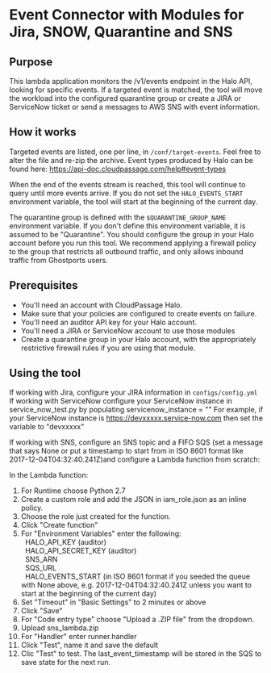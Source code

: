 # Event Connector with Modules for Jira, SNOW, Quarantine and SNS


## Purpose
This lambda application monitors the /v1/events endpoint in the Halo API,
looking for specific events.  If a targeted event is matched, the tool will
move the workload into the configured quarantine group or create a JIRA or ServiceNow ticket or send a messages to 
AWS SNS with event information.

## How it works
Targeted events are listed, one per line, in `/conf/target-events`.  Feel free
to alter the file and re-zip the archive.  Event types produced by Halo can be found here:
https://api-doc.cloudpassage.com/help#event-types

When the end of the events stream is reached, this tool will continue to query
until more events arrive.  If you do not set the `HALO_EVENTS_START`
environment variable, the tool will start at the beginning of the current day.

The quarantine group is defined with the `$QUARANTINE_GROUP_NAME` environment
variable.  If you don't define this environment variable, it is assumed to be
"Quarantine". You should configure the group in your Halo account before you run
this tool.  We recommend applying a firewall policy to the group that restricts
all outbound traffic, and only allows inbound traffic from Ghostports users.

## Prerequisites

* You'll need an account with CloudPassage Halo.
* Make sure that your policies are configured to create events on failure.
* You'll need an auditor API key for your Halo account.
* You'll need a JIRA or ServiceNow account to use those modules
* Create a quarantine group in your Halo account, with the appropriately
restrictive firewall rules if you are using that module.


## Using the tool
        
If working with Jira, configure your JIRA information in `configs/config.yml`  
If working with ServiceNow configure your ServiceNow instance in service_now_test.py by populating servicenow_instance = ""  For example, if your ServiceNow instance is https://devxxxxx.service-now.com then set the variable to "devxxxxx"

If working with SNS, configure an SNS topic and a FIFO SQS (set a message that says None or put a timestamp to start from in ISO 8601 format like 2017-12-04T04:32:40.241Z)and configure a Lambda function from scratch:  

In the Lambda function:  
1) For Runtime choose Python 2.7  
2) Create a custom role and add the JSON in iam_role.json as an inline policy.  
3) Choose the role just created for the function.
4) Click "Create function"  
5) For "Environment Variables" enter the following:  
&nbsp;&nbsp;HALO_API_KEY (auditor)  
&nbsp;&nbsp;HALO_API_SECRET_KEY (auditor)    
&nbsp;&nbsp;SNS_ARN  
&nbsp;&nbsp;SQS_URL  
&nbsp;&nbsp;HALO_EVENTS_START (in ISO 8601 format if you seeded the queue with None above, e.g. 2017-12-04T04:32:40.241Z unless you want to start at the beginning of the current day)  
9) Set "Timeout" in "Basic Settings" to 2 minutes or above  
10) Click "Save"
11) For "Code entry type" choose "Upload a .ZIP file" from the dropdown.  
12) Upload sns_lambda.zip  
13) For "Handler" enter runner.handler    
14) Click "Test", name it and save the default 
15) Clic "Test" to test.  The last_event_timestamp will be stored in the SQS to save state for the next run.   

